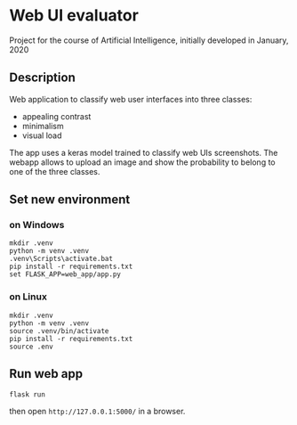# Web UI evaluator

Project for the course of Artificial Intelligence, initially developed in January, 2020
## Description
Web application to classify web user interfaces into three classes:
- appealing contrast
- minimalism
- visual load

The app uses a keras model trained to classify web UIs screenshots. The webapp allows to upload an image and show the probability to belong to one of the three classes.

## Set new environment
### on Windows
```
mkdir .venv
python -m venv .venv
.venv\Scripts\activate.bat
pip install -r requirements.txt
set FLASK_APP=web_app/app.py
```

### on Linux
```
mkdir .venv
python -m venv .venv
source .venv/bin/activate
pip install -r requirements.txt
source .env
``````

## Run web app
```
flask run
```
then open `http://127.0.0.1:5000/` in a browser.